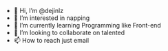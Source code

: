 - 👋 Hi, I’m @dejinlz
- 👀 I’m interested in napping
- 🌱 I’m currently learning Programming like Front-end
- 💞️ I’m looking to collaborate on talented 
- 📫 How to reach just email

<!---
dejinlz/dejinlz is a ✨ special ✨ repository because its `README.md` (this file) appears on your GitHub profile.
You can click the Preview link to take a look at your changes.
--->
